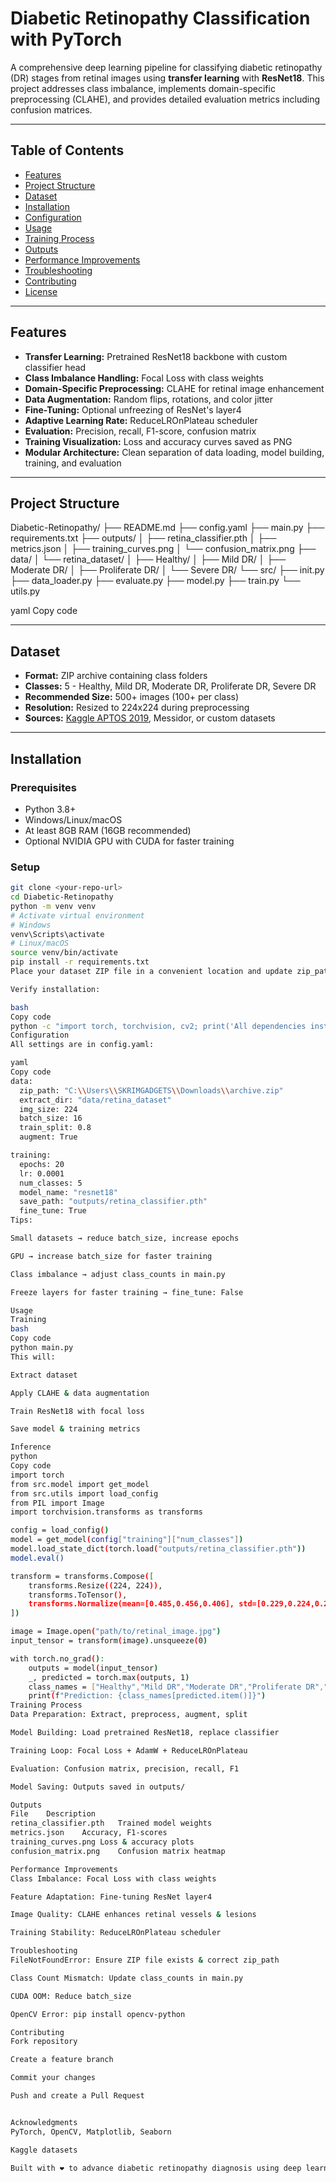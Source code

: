 # Diabetic Retinopathy Classification with PyTorch

A comprehensive deep learning pipeline for classifying diabetic retinopathy (DR) stages from retinal images using **transfer learning** with **ResNet18**. This project addresses class imbalance, implements domain-specific preprocessing (CLAHE), and provides detailed evaluation metrics including confusion matrices.

---

## Table of Contents
- [Features](#features)
- [Project Structure](#project-structure)
- [Dataset](#dataset)
- [Installation](#installation)
- [Configuration](#configuration)
- [Usage](#usage)
- [Training Process](#training-process)
- [Outputs](#outputs)
- [Performance Improvements](#performance-improvements)
- [Troubleshooting](#troubleshooting)
- [Contributing](#contributing)
- [License](#license)

---

## Features
- **Transfer Learning:** Pretrained ResNet18 backbone with custom classifier head
- **Class Imbalance Handling:** Focal Loss with class weights
- **Domain-Specific Preprocessing:** CLAHE for retinal image enhancement
- **Data Augmentation:** Random flips, rotations, and color jitter
- **Fine-Tuning:** Optional unfreezing of ResNet's layer4
- **Adaptive Learning Rate:** ReduceLROnPlateau scheduler
- **Evaluation:** Precision, recall, F1-score, confusion matrix
- **Training Visualization:** Loss and accuracy curves saved as PNG
- **Modular Architecture:** Clean separation of data loading, model building, training, and evaluation

---

## Project Structure
Diabetic-Retinopathy/
├── README.md
├── config.yaml
├── main.py
├── requirements.txt
├── outputs/
│ ├── retina_classifier.pth
│ ├── metrics.json
│ ├── training_curves.png
│ └── confusion_matrix.png
├── data/
│ └── retina_dataset/
│ ├── Healthy/
│ ├── Mild DR/
│ ├── Moderate DR/
│ ├── Proliferate DR/
│ └── Severe DR/
└── src/
├── init.py
├── data_loader.py
├── evaluate.py
├── model.py
├── train.py
└── utils.py

yaml
Copy code

---

## Dataset
- **Format:** ZIP archive containing class folders
- **Classes:** 5 - Healthy, Mild DR, Moderate DR, Proliferate DR, Severe DR
- **Recommended Size:** 500+ images (100+ per class)
- **Resolution:** Resized to 224x224 during preprocessing
- **Sources:** [Kaggle APTOS 2019](https://www.kaggle.com/c/diabetic-retinopathy-detection), Messidor, or custom datasets

---

## Installation
### Prerequisites
- Python 3.8+
- Windows/Linux/macOS
- At least 8GB RAM (16GB recommended)
- Optional NVIDIA GPU with CUDA for faster training

### Setup
```bash
git clone <your-repo-url>
cd Diabetic-Retinopathy
python -m venv venv
# Activate virtual environment
# Windows
venv\Scripts\activate
# Linux/macOS
source venv/bin/activate
pip install -r requirements.txt
Place your dataset ZIP file in a convenient location and update zip_path in config.yaml.

Verify installation:

bash
Copy code
python -c "import torch, torchvision, cv2; print('All dependencies installed!')"
Configuration
All settings are in config.yaml:

yaml
Copy code
data:
  zip_path: "C:\\Users\\SKRIMGADGETS\\Downloads\\archive.zip"
  extract_dir: "data/retina_dataset"
  img_size: 224
  batch_size: 16
  train_split: 0.8
  augment: True

training:
  epochs: 20
  lr: 0.0001
  num_classes: 5
  model_name: "resnet18"
  save_path: "outputs/retina_classifier.pth"
  fine_tune: True
Tips:

Small datasets → reduce batch_size, increase epochs

GPU → increase batch_size for faster training

Class imbalance → adjust class_counts in main.py

Freeze layers for faster training → fine_tune: False

Usage
Training
bash
Copy code
python main.py
This will:

Extract dataset

Apply CLAHE & data augmentation

Train ResNet18 with focal loss

Save model & training metrics

Inference
python
Copy code
import torch
from src.model import get_model
from src.utils import load_config
from PIL import Image
import torchvision.transforms as transforms

config = load_config()
model = get_model(config["training"]["num_classes"])
model.load_state_dict(torch.load("outputs/retina_classifier.pth"))
model.eval()

transform = transforms.Compose([
    transforms.Resize((224, 224)),
    transforms.ToTensor(),
    transforms.Normalize(mean=[0.485,0.456,0.406], std=[0.229,0.224,0.225])
])

image = Image.open("path/to/retinal_image.jpg")
input_tensor = transform(image).unsqueeze(0)

with torch.no_grad():
    outputs = model(input_tensor)
    _, predicted = torch.max(outputs, 1)
    class_names = ["Healthy","Mild DR","Moderate DR","Proliferate DR","Severe DR"]
    print(f"Prediction: {class_names[predicted.item()]}")
Training Process
Data Preparation: Extract, preprocess, augment, split

Model Building: Load pretrained ResNet18, replace classifier

Training Loop: Focal Loss + AdamW + ReduceLROnPlateau

Evaluation: Confusion matrix, precision, recall, F1

Model Saving: Outputs saved in outputs/

Outputs
File	Description
retina_classifier.pth	Trained model weights
metrics.json	Accuracy, F1-scores
training_curves.png	Loss & accuracy plots
confusion_matrix.png	Confusion matrix heatmap

Performance Improvements
Class Imbalance: Focal Loss with class weights

Feature Adaptation: Fine-tuning ResNet layer4

Image Quality: CLAHE enhances retinal vessels & lesions

Training Stability: ReduceLROnPlateau scheduler

Troubleshooting
FileNotFoundError: Ensure ZIP file exists & correct zip_path

Class Count Mismatch: Update class_counts in main.py

CUDA OOM: Reduce batch_size

OpenCV Error: pip install opencv-python

Contributing
Fork repository

Create a feature branch

Commit your changes

Push and create a Pull Request


Acknowledgments
PyTorch, OpenCV, Matplotlib, Seaborn

Kaggle datasets

Built with ❤️ to advance diabetic retinopathy diagnosis using deep learning.